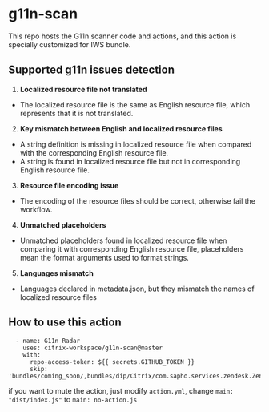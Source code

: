 # g11n-scan
This repo hosts the G11n scanner code and actions, and this action is specially customized for IWS bundle.
## Supported g11n issues detection
1.  **Localized resource file not translated**
* The localized resource file is the same as English resource file, which represents that it is not translated.
2. **Key mismatch between English and localized resource files** 
* A string definition is missing in localized resource file when compared with the corresponding English resource file.
* A string is found in localized resource file but not in corresponding English resource file.
3. **Resource file encoding issue**
* The encoding of the resource files should be correct, otherwise fail the workflow.
4. **Unmatched placeholders**
* Unmatched placeholders found in localized resource file when comparing it with corresponding English resource file, placeholders mean the format arguments used to format strings.
5. **Languages mismatch**
* Languages declared in metadata.json, but they mismatch the names of localized resource files

## How to use this action
```
  - name: G11n Radar
    uses: citrix-workspace/g11n-scan@master
    with:
      repo-access-token: ${{ secrets.GITHUB_TOKEN }}
      skip: 'bundles/coming_soon/,bundles/dip/Citrix/com.sapho.services.zendesk.ZendeskService/'
```

if you want to mute the action, just modify `action.yml`, change `main: "dist/index.js"` to `main: no-action.js`
